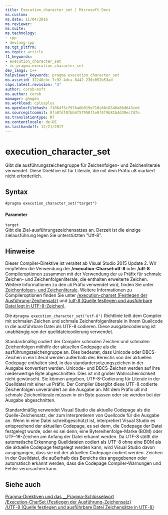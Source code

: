 ```yaml
---
title: Execution_character_set | Microsoft Docs
ms.custom: 
ms.date: 11/04/2016
ms.reviewer: 
ms.suite: 
ms.technology:
- cpp
- devlang-cpp
ms.tgt_pltfrm: 
ms.topic: article
f1_keywords:
- execution_character_set
- vc-pragma.execution_character_set
dev_langs: C++
helpviewer_keywords: pragma execution_character_set
ms.assetid: 32248cbc-7c92-4dca-8442-230c052b53ad
caps.latest.revision: "3"
author: corob-msft
ms.author: corob
manager: ghogen
ms.workload: cplusplus
ms.openlocfilehash: f1064f5cf97ba6b919e718c60c8346e86d643ced
ms.sourcegitcommit: 8fa8fdf0fbb4f57950f1e8f4f9b81b4d39ec7d7a
ms.translationtype: MT
ms.contentlocale: de-DE
ms.lasthandoff: 12/21/2017
---
```

# <a name="executioncharacterset"></a>execution_character_set
Gibt die ausführungszeichengruppe für Zeichenfolgen- und Zeichenliterale verwendet. Diese Direktive ist für Literale, die mit dem Präfix u8 markiert nicht erforderlich.  
  
## <a name="syntax"></a>Syntax  
  
```  
#pragma execution_character_set("target")  
```  
  
#### <a name="parameters"></a>Parameter  
 `target`  
 Gibt die Ziel-ausführungszeichensatzes an. Derzeit ist die einzige zielausführung legen Sie unterstützten "Utf-8".  
  
## <a name="remarks"></a>Hinweise  
 Dieser Compiler-Direktive ist veraltet ab Visual Studio 2015 Update 2. Wir empfehlen die Verwendung der **/execution-Charset:utf-8** oder **/utf-8** Compileroptionen zusammen mit der Verwendung der `u8` Präfix für schmale Zeichen- und Zeichenfolgenliterale, die enthalten erweiterte Zeichen. Weitere Informationen zu den `u8` Präfix verwendet wird, finden Sie unter [Zeichenfolgen- und Zeichenliterale](../cpp/string-and-character-literals-cpp.md). Weitere Informationen zu Compileroptionen finden Sie unter [/execution-charset (Festlegen der Ausführung-Zeichensatz)](../build/reference/execution-charset-set-execution-character-set.md) und [/utf-8 (Quelle festlegen und ausführbare Datei legt in UTF-8-Zeichen)](../build/reference/utf-8-set-source-and-executable-character-sets-to-utf-8.md).  
  
 Die `#pragma execution_character_set("utf-8")` Richtlinie teilt dem Compiler mit schmalen Zeichen und schmale Zeichenfolgenliterale in Ihrem Quellcode in die ausführbare Datei als UTF-8 codieren. Diese ausgabecodierung ist unabhängig von der quelldateicodierung verwendet.  
  
 Standardmäßig codiert der Compiler schmalen Zeichen und schmalen Zeichenfolgen mithilfe der aktuellen Codepage als die ausführungszeichengruppe an. Dies bedeutet, dass Unicode oder DBCS-Zeichen in ein Literal werden außerhalb des Bereichs von der aktuellen Codepage enthalten sind, in das standardersetzungszeichen in der Ausgabe konvertiert werden. Unicode- und DBCS-Zeichen werden auf ihre niederwertige Byte abgeschnitten. Dies ist mit großer Wahrscheinlichkeit nicht gewünscht. Sie können angeben, UTF-8-Codierung für Literale in der Quelldatei mit einer `u8` Präfix. Der Compiler übergibt diese UTF-8 codierte Zeichenfolgen unverändert an die Ausgabe an. Mit dem Präfix u8 mit schmale Zeichenliterale müssen in ein Byte passen oder sie werden bei der Ausgabe abgeschnitten.  
  
 Standardmäßig verwendet Visual Studio die aktuelle Codepage als die Quelle-Zeichensatz, der zum Interpretieren von Quellcode für die Ausgabe an. Wenn in eine Datei schreibgeschützt ist, interpretiert Visual Studio es entsprechend der aktuellen Codepage, es sei denn, die Codepage der Datei festgelegt wurde, oder es sei denn, eine Bytereihenfolge-Marke (BOM) oder UTF-16-Zeichen am Anfang der Datei erkannt werden. Da UTF-8 stößt die automatische Erkennung Quelldateien codiert als UTF-8 ohne eine BOM als die aktuelle Codepage festgelegt werden kann, wird Visual Studio davon ausgegangen, dass sie mit der aktuellen Codepage codiert werden. Zeichen in der Quelldatei, die außerhalb des Bereichs des angegebenen oder automatisch erkannt werden, dass die Codepage Compiler-Warnungen und Fehler verursachen kann.  
  
## <a name="see-also"></a>Siehe auch  
 [Pragma-Direktiven und das __Pragma-Schlüsselwort](../preprocessor/pragma-directives-and-the-pragma-keyword.md)   
 [/Execution-CharSet (Festlegen der Ausführung-Zeichensatz)](../build/reference/execution-charset-set-execution-character-set.md)   
 [/UTF-8 (Quelle festlegen und ausführbare Datei Zeichensätze in UTF-8)](../build/reference/utf-8-set-source-and-executable-character-sets-to-utf-8.md)